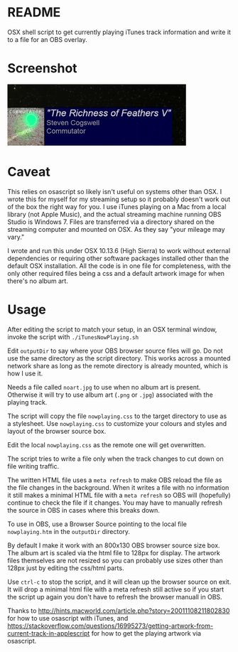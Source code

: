  # README

 OSX shell script to get currently playing iTunes track information and write it to a file for an OBS overlay. 

# Screenshot 
![Screenshot](screenshot.png)

# Caveat

 This relies on osascript so likely isn't useful on systems other than OSX. I wrote this for myself for my streaming setup so it probably doesn't work out of the box the right way for you.  I use iTunes playing on a Mac from a local library (not Apple Music), and the actual streaming machine running OBS Studio is Windows 7. Files are transferred via a directory shared on the streaming computer and mounted on OSX. As they say "your mileage may vary."

 I wrote and run this under OSX 10.13.6 (High Sierra) to work without external dependencies or requiring other software packages installed other than the default OSX installation.  All the code is in one file for completeness, with the only other required files being a css and a default artwork image for when there's no album art.  

# Usage
After editing the script to match your setup, in an OSX terminal window, invoke the script with ``./iTunesNowPlaying.sh``

 Edit ``outputDir`` to say where your OBS browser source files will go. Do not use the same directory as the script directory. This works across a mounted network share as long as the remote directory is already mounted, which is how I use it.  

 Needs a file called ``noart.jpg`` to use when no album art is present.  Otherwise it will try to use album art (``.png`` or ``.jpg``) associated with the playing track.

 The script will copy the file ``nowplaying.css`` to the target directory to use as a stylesheet.  Use ``nowplaying.css`` to customize your colours and styles and layout of the browser source box. 
 
 Edit the local ``nowplaying.css`` as the remote one will get overwritten.  

 The script tries to write a file only when the track changes to cut down on file writing traffic. 

 The written HTML file uses a ``meta refresh`` to make OBS reload the file as the file changes in the background.  When it writes a file with no information it still makes a minimal HTML file with a ``meta refresh`` so OBS will (hopefully) continue to check the file if it changes.  You may have to manually refresh the source in OBS in cases where this breaks down. 

 To use in OBS, use a Browser Source pointing to the local file ``nowplaying.htm`` in the ``outputDir`` directory. 

 By default I make it work with an 800x130 OBS browser source size box.  The album art is scaled via the html file to 128px for display.  The artwork files themselves are not resized so you can probably use sizes other than 128px just by editing the css/html parts. 

 Use ``ctrl-c`` to stop the script, and it will clean up the browser source on exit. It will drop a minimal html file with a meta refresh still active so if you start the script up again you don't have to refresh the browser manuall in OBS.   

Thanks to http://hints.macworld.com/article.php?story=20011108211802830 for how to use osascript with iTunes, and https://stackoverflow.com/questions/16995273/getting-artwork-from-current-track-in-applescript for how to get the playing artwork via osascript.  